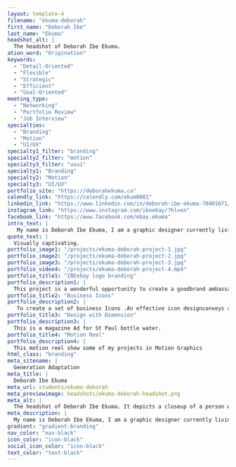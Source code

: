 ```yaml
---
layout: template-4
filename: "ekuma-deborah"
first_name: "Deborah Ibe"
last_name: "Ekuma"
headshot_alt: |
  The headshot of Deborah Ibe Ekuma.
ation_word: "Origination"
keywords:
  - "Detail-Oriented"
  - "Flexible"
  - "Strategic"
  - "Efficient"
  - "Goal-Oriented"
meeting_type:
  - "Networking"
  - "Portfolio Review"
  - "Job Interview"
specialties:
  - "Branding"
  - "Motion"
  - "UI/UX"
specialty1_filter: "branding"
specialty2_filter: "motion"
specialty3_filter: "uxui"
specialty1: "Branding"
specialty2: "Motion"
specialty3: "UI/UX"
portfolio_site: "https://deborahekuma.ca"
calendly_link: "https://calendly.com/ekum0001"
linkedin_link: "https://www.linkedin.com/in/deborah-ibe-ekuma-70401671/"
instagram_link: "https://www.instagram.com/ibeebay/?hl=en"
facebook_link: "https://www.facebook.com/ebay.ekuma"
intro_text: |
   My name is Deborah Ibe Ekuma, I am a graphic designer currently living in Ottawa. Growing up, I was known for my creativity, artistic nature and passion for drawing and painting. I believe Art is valuable and represents a social necessity that no nation can neglect. I am a ​thinker, an innovator​ and a problem solver with a keen interest in ​improving society through effective visual communication​.
quote_text: |
  Visually captivating.
portfolio_image1: "/projects/ekuma-deborah-project-1.jpg"
portfolio_image2: "/projects/ekuma-deborah-project-2.jpg"
portfolio_image3: "/projects/ekuma-deborah-project-3.jpg"
portfolio_video4: "/projects/ekuma-deborah-project-4.mp4"
portfolio_title1: "IBEebay logo branding"
portfolio_description1: |
  This project is a wonderful opportunity to create a goodbrand ambassador logo by making it Simple, Memorable,Ageless, Reliable and Thoughtful. By doing this I am ableto showcase my ability to think creatively and with originalconcepts. I am also able to demonstrate my knowledgeand ability to work through the stages of creatinga logo redesign, and my ability to design a memorable,unique and distinctive logo that works at any size andanywhere. This is also an opportunity to design a logothat is timeless and reflects a brands identity.
portfolio_title2: "Business Icons"
portfolio_description2: |
   To create a set of business Icons .An effective icon designconveys a lot of information in a small spaceI used tools like Adobe Illustrator to work with lines andshapes to create a set of uniform icons that fit a theme. Iconsare great because they can be used over time and help youpractice creating a cohesive theme.
portfolio_title3: "Design with Dimension"
portfolio_description3: |
  This is a magazine Ad for St Paul bottle water.
portfolio_title4: "Motion Reel"
portfolio_description4: |
  This motion reel show some of my projects in Motion Graphics
html_class: "branding"
meta_sitename: |
  Generation Adaptation
meta_title: |
  Deborah Ibe Ekuma
meta_url: students/ekuma-deborah
meta_previewimage: headshots/ekuma-deborah-headshot.png
meta_alt: |
  The headshot of Deborah Ibe Ekuma. It depicts a closeup of a person with shoulder-length black hair smiling whilst looking directly at the camera.
meta_description: |
  My name is Deborah Ibe Ekuma, I am a graphic designer currently living in Ottawa. Growing up, I was known for my creativity, artistic nature and passion for drawing and painting. I believe Art is valuable and represents a social necessity that no nation can neglect. I am a ​thinker, an innovator​ and a problem solver with a keen interest in ​improving society through effective visual communication​.
gradient: "gradient-branding"
nav_color: "nav-black"
icon_color: "icon-black"
social_icon_color: "icon-black"
text_color: "text-black"
---
```

